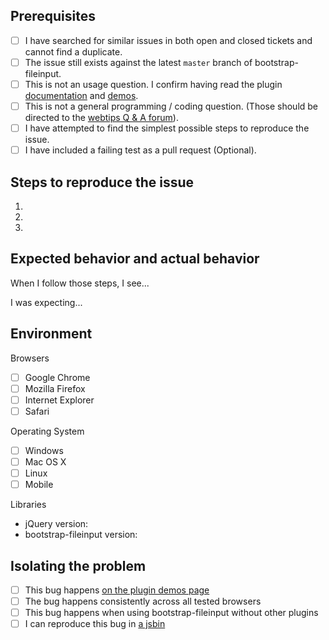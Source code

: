 ## Prerequisites

- [ ] I have searched for similar issues in both open and closed tickets and cannot find a duplicate.
- [ ] The issue still exists against the latest `master` branch of bootstrap-fileinput.
- [ ] This is not an usage question. I confirm having read the plugin [documentation](http://plugins.krajee.com/file-input) and [demos](http://plugins.krajee.com/file-input/demo).
- [ ] This is not a general programming / coding question. (Those should be directed to the [webtips Q & A forum](http://webtips.krajee.com/questions)).
- [ ] I have attempted to find the simplest possible steps to reproduce the issue.
- [ ] I have included a failing test as a pull request (Optional).

## Steps to reproduce the issue

1.
2.
3.

## Expected behavior and actual behavior

When I follow those steps, I see...

I was expecting...

## Environment

Browsers

- [ ] Google Chrome
- [ ] Mozilla Firefox
- [ ] Internet Explorer
- [ ] Safari

Operating System

- [ ] Windows
- [ ] Mac OS X
- [ ] Linux
- [ ] Mobile

Libraries

- jQuery version:
- bootstrap-fileinput version:

## Isolating the problem

- [ ] This bug happens [on the plugin demos page](https://plugins.krajee.com/file-input/demo)
- [ ] The bug happens consistently across all tested browsers
- [ ] This bug happens when using bootstrap-fileinput without other plugins
- [ ] I can reproduce this bug in [a jsbin](https://jsbin.com/)
